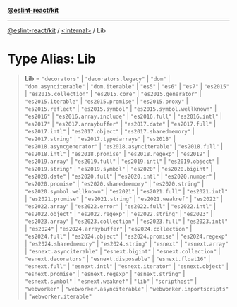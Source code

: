 [**@eslint-react/kit**](../../README.md)

***

[@eslint-react/kit](../../README.md) / [\<internal\>](../README.md) / Lib

# Type Alias: Lib

> **Lib** = `"decorators"` \| `"decorators.legacy"` \| `"dom"` \| `"dom.asynciterable"` \| `"dom.iterable"` \| `"es5"` \| `"es6"` \| `"es7"` \| `"es2015"` \| `"es2015.collection"` \| `"es2015.core"` \| `"es2015.generator"` \| `"es2015.iterable"` \| `"es2015.promise"` \| `"es2015.proxy"` \| `"es2015.reflect"` \| `"es2015.symbol"` \| `"es2015.symbol.wellknown"` \| `"es2016"` \| `"es2016.array.include"` \| `"es2016.full"` \| `"es2016.intl"` \| `"es2017"` \| `"es2017.arraybuffer"` \| `"es2017.date"` \| `"es2017.full"` \| `"es2017.intl"` \| `"es2017.object"` \| `"es2017.sharedmemory"` \| `"es2017.string"` \| `"es2017.typedarrays"` \| `"es2018"` \| `"es2018.asyncgenerator"` \| `"es2018.asynciterable"` \| `"es2018.full"` \| `"es2018.intl"` \| `"es2018.promise"` \| `"es2018.regexp"` \| `"es2019"` \| `"es2019.array"` \| `"es2019.full"` \| `"es2019.intl"` \| `"es2019.object"` \| `"es2019.string"` \| `"es2019.symbol"` \| `"es2020"` \| `"es2020.bigint"` \| `"es2020.date"` \| `"es2020.full"` \| `"es2020.intl"` \| `"es2020.number"` \| `"es2020.promise"` \| `"es2020.sharedmemory"` \| `"es2020.string"` \| `"es2020.symbol.wellknown"` \| `"es2021"` \| `"es2021.full"` \| `"es2021.intl"` \| `"es2021.promise"` \| `"es2021.string"` \| `"es2021.weakref"` \| `"es2022"` \| `"es2022.array"` \| `"es2022.error"` \| `"es2022.full"` \| `"es2022.intl"` \| `"es2022.object"` \| `"es2022.regexp"` \| `"es2022.string"` \| `"es2023"` \| `"es2023.array"` \| `"es2023.collection"` \| `"es2023.full"` \| `"es2023.intl"` \| `"es2024"` \| `"es2024.arraybuffer"` \| `"es2024.collection"` \| `"es2024.full"` \| `"es2024.object"` \| `"es2024.promise"` \| `"es2024.regexp"` \| `"es2024.sharedmemory"` \| `"es2024.string"` \| `"esnext"` \| `"esnext.array"` \| `"esnext.asynciterable"` \| `"esnext.bigint"` \| `"esnext.collection"` \| `"esnext.decorators"` \| `"esnext.disposable"` \| `"esnext.float16"` \| `"esnext.full"` \| `"esnext.intl"` \| `"esnext.iterator"` \| `"esnext.object"` \| `"esnext.promise"` \| `"esnext.regexp"` \| `"esnext.string"` \| `"esnext.symbol"` \| `"esnext.weakref"` \| `"lib"` \| `"scripthost"` \| `"webworker"` \| `"webworker.asynciterable"` \| `"webworker.importscripts"` \| `"webworker.iterable"`

